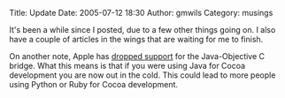 Title: Update
Date: 2005-07-12 18:30
Author: gmwils
Category: musings

It's been a while since I posted, due to a few other things going on. I
also have a couple of articles in the wings that are waiting for me to
finish.

On another note, Apple has [dropped support][] for the Java-Objective C
bridge. What this means is that if you were using Java for Cocoa
development you are now out in the cold. This could lead to more people
using Python or Ruby for Cocoa development.

  [dropped support]: http://www.osnews.com/story.php?news_id=11165
